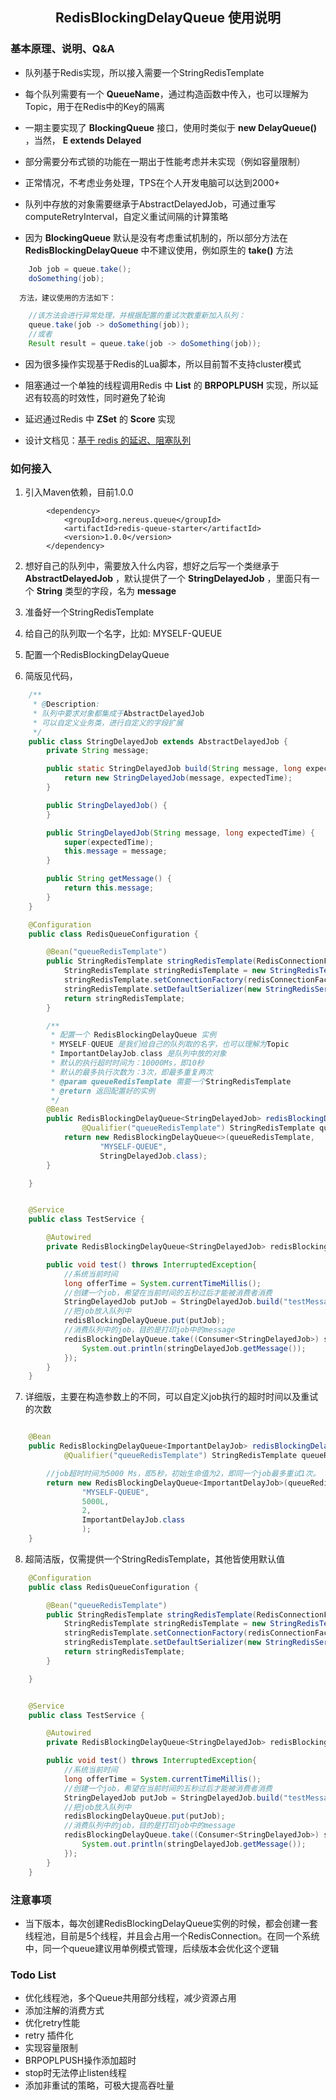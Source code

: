 ## <center> RedisBlockingDelayQueue 使用说明 </center>


### 基本原理、说明、Q&A
* 队列基于Redis实现，所以接入需要一个StringRedisTemplate

* 每个队列需要有一个 **QueueName**，通过构造函数中传入，也可以理解为Topic，用于在Redis中的Key的隔离

* 一期主要实现了 **BlockingQueue<E>** 接口，使用时类似于 **new DelayQueue<E>()** ，当然， **E extends Delayed**

* 部分需要分布式锁的功能在一期出于性能考虑并未实现（例如容量限制）

* 正常情况，不考虑业务处理，TPS在个人开发电脑可以达到2000+

* 队列中存放的对象需要继承于AbstractDelayedJob，可通过重写computeRetryInterval，自定义重试间隔的计算策略

* 因为 **BlockingQueue** 默认是没有考虑重试机制的，所以部分方法在 **RedisBlockingDelayQueue** 中不建议使用，例如原生的 **take()** 方法

``` java
    Job job = queue.take();
    doSomething(job);
```
      方法，建议使用的方法如下：
``` java
    //该方法会进行异常处理，并根据配置的重试次数重新加入队列：
    queue.take(job -> doSomething(job));
    //或者
    Result result = queue.take(job -> doSomething(job));
```

* 因为很多操作实现基于Redis的Lua脚本，所以目前暂不支持cluster模式

* 阻塞通过一个单独的线程调用Redis 中 **List** 的 **BRPOPLPUSH** 实现，所以延迟有较高的时效性，同时避免了轮询

* 延迟通过Redis 中 **ZSet** 的 **Score** 实现

* 设计文档见：[基于 redis 的延迟、阻塞队列](https://nereus-east.github.io/2020/04/05/ji-yu-redis-de-yan-chi-zu-sai-dui-lie/)

### 如何接入
1. 引入Maven依赖，目前1.0.0

```
        <dependency>
            <groupId>org.nereus.queue</groupId>
            <artifactId>redis-queue-starter</artifactId>
            <version>1.0.0</version>
        </dependency>
```

2. 想好自己的队列中，需要放入什么内容，想好之后写一个类继承于 **AbstractDelayedJob** ，默认提供了一个 **StringDelayedJob** ，里面只有一个 **String** 类型的字段，名为 **message**

3. 准备好一个StringRedisTemplate

4. 给自己的队列取一个名字，比如: MYSELF-QUEUE

5. 配置一个RedisBlockingDelayQueue

6. 简版见代码，

``` java
    /**
     * @Description:
     * 队列中要求对象都集成于AbstractDelayedJob
     * 可以自定义业务类，进行自定义的字段扩展
     */
    public class StringDelayedJob extends AbstractDelayedJob {
        private String message;

        public static StringDelayedJob build(String message, long expectedTime) {
            return new StringDelayedJob(message, expectedTime);
        }

        public StringDelayedJob() {
        }

        public StringDelayedJob(String message, long expectedTime) {
            super(expectedTime);
            this.message = message;
        }

        public String getMessage() {
            return this.message;
        }
    }
```

``` java
    @Configuration
    public class RedisQueueConfiguration {

        @Bean("queueRedisTemplate")
        public StringRedisTemplate stringRedisTemplate(RedisConnectionFactory redisConnectionFactory){
            StringRedisTemplate stringRedisTemplate = new StringRedisTemplate();
            stringRedisTemplate.setConnectionFactory(redisConnectionFactory);
            stringRedisTemplate.setDefaultSerializer(new StringRedisSerializer());
            return stringRedisTemplate;
        }

        /**
         * 配置一个 RedisBlockingDelayQueue 实例
         * MYSELF-QUEUE 是我们给自己的队列取的名字，也可以理解为Topic
         * ImportantDelayJob.class 是队列中放的对象
         * 默认的执行超时时间为：10000Ms，即10秒
         * 默认的最多执行次数为：3次，即最多重复两次
         * @param queueRedisTemplate 需要一个StringRedisTemplate
         * @return 返回配置好的实例
         */
        @Bean
        public RedisBlockingDelayQueue<StringDelayedJob> redisBlockingDelayQueue(
                @Qualifier("queueRedisTemplate") StringRedisTemplate queueRedisTemplate) {
            return new RedisBlockingDelayQueue<>(queueRedisTemplate,
                    "MYSELF-QUEUE",
                    StringDelayedJob.class);
        }

    }
```

``` java

    @Service
    public class TestService {

        @Autowired
        private RedisBlockingDelayQueue<StringDelayedJob> redisBlockingDelayQueue;

        public void test() throws InterruptedException{
            //系统当前时间
            long offerTime = System.currentTimeMillis();
            //创建一个job，希望在当前时间的五秒过后才能被消费者消费
            StringDelayedJob putJob = StringDelayedJob.build("testMessage", offerTime + 5000);
            //把job放入队列中
            redisBlockingDelayQueue.put(putJob);
            //消费队列中的job，目的是打印job中的message
            redisBlockingDelayQueue.take((Consumer<StringDelayedJob>) stringDelayedJob -> {
                System.out.println(stringDelayedJob.getMessage());
            });
        }
    }
```

7. 详细版，主要在构造参数上的不同，可以自定义job执行的超时时间以及重试的次数
``` java

    @Bean
    public RedisBlockingDelayQueue<ImportantDelayJob> redisBlockingDelayQueue(
            @Qualifier("queueRedisTemplate") StringRedisTemplate queueRedisTemplate) {

        //job超时时间为5000 Ms，即5秒，初始生命值为2，即同一个job最多重试1次。
        return new RedisBlockingDelayQueue<ImportantDelayJob>(queueRedisTemplate,
                "MYSELF-QUEUE",
                5000L,
                2,
                ImportantDelayJob.class
                );
    }

```

8. 超简洁版，仅需提供一个StringRedisTemplate，其他皆使用默认值

``` java
    @Configuration
    public class RedisQueueConfiguration {

        @Bean("queueRedisTemplate")
        public StringRedisTemplate stringRedisTemplate(RedisConnectionFactory redisConnectionFactory){
            StringRedisTemplate stringRedisTemplate = new StringRedisTemplate();
            stringRedisTemplate.setConnectionFactory(redisConnectionFactory);
            stringRedisTemplate.setDefaultSerializer(new StringRedisSerializer());
            return stringRedisTemplate;
        }

    }
```

``` java

    @Service
    public class TestService {

        @Autowired
        private RedisBlockingDelayQueue<StringDelayedJob> redisBlockingDelayQueue;

        public void test() throws InterruptedException{
            //系统当前时间
            long offerTime = System.currentTimeMillis();
            //创建一个job，希望在当前时间的五秒过后才能被消费者消费
            StringDelayedJob putJob = StringDelayedJob.build("testMessage", offerTime + 5000);
            //把job放入队列中
            redisBlockingDelayQueue.put(putJob);
            //消费队列中的job，目的是打印job中的message
            redisBlockingDelayQueue.take((Consumer<StringDelayedJob>) stringDelayedJob -> {
                System.out.println(stringDelayedJob.getMessage());
            });
        }
    }
```

### 注意事项
* 当下版本，每次创建RedisBlockingDelayQueue实例的时候，都会创建一套线程池，目前是5个线程，并且会占用一个RedisConnection。在同一个系统中，同一个queue建议用单例模式管理，后续版本会优化这个逻辑

### Todo List
* 优化线程池，多个Queue共用部分线程，减少资源占用
* 添加注解的消费方式
* 优化retry性能
* retry 插件化
* 实现容量限制
* BRPOPLPUSH操作添加超时
* stop时无法停止listen线程
* 添加非重试的策略，可极大提高吞吐量